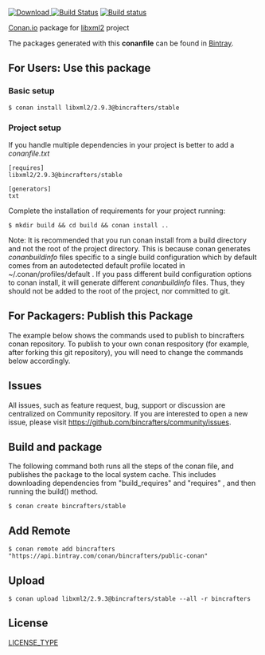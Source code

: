 [ ![Download](https://api.bintray.com/packages/bincrafters/public-conan/libxml2%3Abincrafters/images/download.svg) ](https://bintray.com/bincrafters/public-conan/libxml2%3Abincrafters/_latestVersion)
[![Build Status](https://travis-ci.org/bincrafters/conan-libxml2.svg?branch=stable%2F2.9.3)](https://travis-ci.org/bincrafters/conan-libxml2)
[![Build status](https://ci.appveyor.com/api/projects/status/s24il22t127tk3ry/branch/stable/2.9.3?svg=true)](https://ci.appveyor.com/project/BinCrafters/conan-libxml2/branch/stable/2.9.3)


[Conan.io](https://conan.io) package for [libxml2](https://xmlsoft.org) project

The packages generated with this **conanfile** can be found in [Bintray](https://bintray.com/bincrafters/public-conan/libxml2%3Abincrafters).

## For Users: Use this package

### Basic setup

    $ conan install libxml2/2.9.3@bincrafters/stable

### Project setup

If you handle multiple dependencies in your project is better to add a *conanfile.txt*

    [requires]
    libxml2/2.9.3@bincrafters/stable

    [generators]
    txt

Complete the installation of requirements for your project running:

    $ mkdir build && cd build && conan install ..

Note: It is recommended that you run conan install from a build directory and not the root of the project directory.  This is because conan generates *conanbuildinfo* files specific to a single build configuration which by default comes from an autodetected default profile located in ~/.conan/profiles/default .  If you pass different build configuration options to conan install, it will generate different *conanbuildinfo* files.  Thus, they should not be added to the root of the project, nor committed to git.

## For Packagers: Publish this Package

The example below shows the commands used to publish to bincrafters conan repository. To publish to your own conan respository (for example, after forking this git repository), you will need to change the commands below accordingly.

## Issues

All issues, such as feature request, bug, support or discussion are centralized on Community repository. If you are interested to open a new issue, please visit https://github.com/bincrafters/community/issues.

## Build and package

The following command both runs all the steps of the conan file, and publishes the package to the local system cache.  This includes downloading dependencies from "build_requires" and "requires" , and then running the build() method.

    $ conan create bincrafters/stable

## Add Remote

    $ conan remote add bincrafters "https://api.bintray.com/conan/bincrafters/public-conan"

## Upload

    $ conan upload libxml2/2.9.3@bincrafters/stable --all -r bincrafters

## License
[LICENSE_TYPE](LICENSE)

